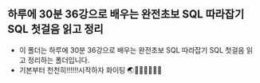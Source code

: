 ## 하루에 30분 36강으로 배우는 완전초보 SQL 따라잡기 SQL 첫걸음 읽고 정리

- 이 폴더는 하루에 30분 36강으로 배우는 완전초보 SQL 따라잡기 SQL 첫걸음 읽고 정리하는 폴더입니다.
- 기본부터 천천히!!!!!!시작하자 화이팅  🌏🚀👍🏻👩🏻‍💻
